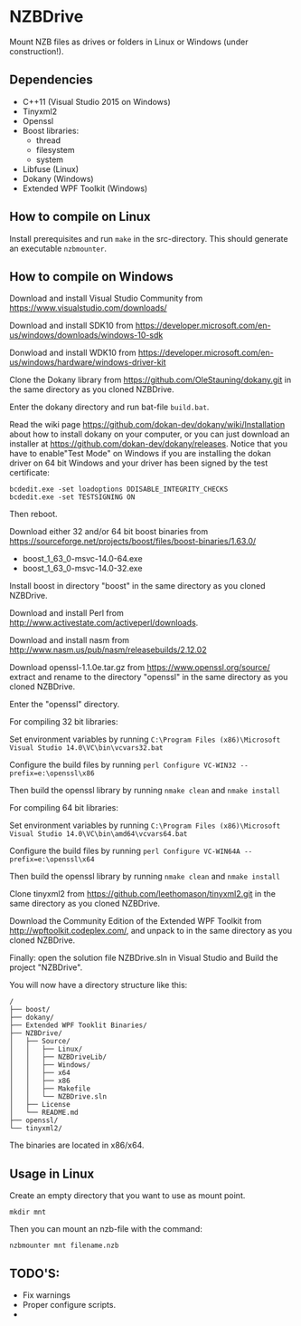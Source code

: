 ﻿# NZBDrive
Mount NZB files as drives or folders in Linux or Windows (under construction!).

## Dependencies
* C++11 (Visual Studio 2015 on Windows)
* Tinyxml2
* Openssl
* Boost libraries:
  * thread
  * filesystem
  * system
* Libfuse (Linux)
* Dokany (Windows)
* Extended WPF Toolkit (Windows)

## How to compile on Linux
Install prerequisites and run `make` in the src-directory. This should generate an executable `nzbmounter`.

## How to compile on Windows

Download and install Visual Studio Community from <https://www.visualstudio.com/downloads/>

Download and install SDK10 from <https://developer.microsoft.com/en-us/windows/downloads/windows-10-sdk>

Donwload and install WDK10 from <https://developer.microsoft.com/en-us/windows/hardware/windows-driver-kit>

Clone the Dokany library from <https://github.com/OleStauning/dokany.git> in the same directory as you cloned NZBDrive.

Enter the dokany directory and run bat-file `build.bat`. 

Read the wiki page <https://github.com/dokan-dev/dokany/wiki/Installation> about how to install dokany on your computer, or you 
can just download an installer at <https://github.com/dokan-dev/dokany/releases>. Notice that you have to enable"Test Mode" 
on Windows if you are installing the dokan driver on 64 bit Windows and your driver has been signed by the test certificate:
```
bcdedit.exe -set loadoptions DDISABLE_INTEGRITY_CHECKS
bcdedit.exe -set TESTSIGNING ON
```
Then reboot.

Download either 32 and/or 64 bit boost binaries from <https://sourceforge.net/projects/boost/files/boost-binaries/1.63.0/>

* boost_1_63_0-msvc-14.0-64.exe
* boost_1_63_0-msvc-14.0-32.exe

Install boost in directory "boost" in the same directory as you cloned NZBDrive.

Download and install Perl from <http://www.activestate.com/activeperl/downloads>.

Download and install nasm from <http://www.nasm.us/pub/nasm/releasebuilds/2.12.02>

Download openssl-1.1.0e.tar.gz from <https://www.openssl.org/source/> extract and rename to the directory "openssl" in the same directory as you cloned NZBDrive.

Enter the "openssl" directory.

For compiling 32 bit libraries:

Set environment variables by running `C:\Program Files (x86)\Microsoft Visual Studio 14.0\VC\bin\vcvars32.bat`

Configure the build files by running `perl Configure VC-WIN32 --prefix=e:\openssl\x86`

Then build the openssl library by running `nmake clean` and `nmake install`

For compiling 64 bit libraries:

Set environment variables by running `C:\Program Files (x86)\Microsoft Visual Studio 14.0\VC\bin\amd64\vcvars64.bat`

Configure the build files by running `perl Configure VC-WIN64A --prefix=e:\openssl\x64`

Then build the openssl library by running `nmake clean` and `nmake install`

Clone tinyxml2 from <https://github.com/leethomason/tinyxml2.git> in the same directory as you cloned NZBDrive.

Download the Community Edition of the Extended WPF Toolkit from <http://wpftoolkit.codeplex.com/>, and unpack to in the same directory as you cloned NZBDrive.

Finally: open the solution file NZBDrive.sln in Visual Studio and Build the project "NZBDrive".

You will now have a directory structure like this:
```
/
├── boost/
├── dokany/
├── Extended WPF Tooklit Binaries/
├── NZBDrive/
│   ├── Source/
│   │   ├── Linux/
│   │   ├── NZBDriveLib/
│   │   ├── Windows/
│   │   ├── x64
│   │   ├── x86
│   │   ├── Makefile
│   │   └── NZBDrive.sln
│   ├── License
│   └── README.md
├── openssl/
└── tinyxml2/
```
The binaries are located in x86/x64.

## Usage in Linux
Create an empty directory that you want to use as mount point.

`mkdir mnt`

Then you can mount an nzb-file with the command:

`nzbmounter mnt filename.nzb`

## TODO'S:
* Fix warnings
* Proper configure scripts.
* 




